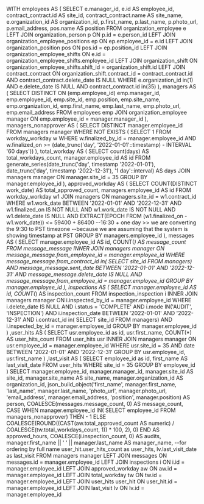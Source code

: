 WITH employees AS (
	SELECT
		e.manager_id,
		e.id AS employee_id,
		contract_contract.id AS site_id,
		contract_contract.name AS site_name,
		e.organization_id AS organization_id,
		p.first_name,
		p.last_name,
		p.photo_url,
		p.email_address,
		pos.name AS position
	FROM
		organization_employee e
	LEFT JOIN organization_person p ON p.id = e.person_id
	LEFT JOIN organization_employee_positions ep ON ep.employee_id = e.id
	LEFT JOIN organization_position pos ON pos.id = ep.position_id
	LEFT JOIN organization_employee_shifts ON e.id = organization_employee_shifts.employee_id
	LEFT JOIN organization_shift ON organization_employee_shifts.shift_id = organization_shift.id
	LEFT JOIN contract_contract ON organization_shift.contract_id = contract_contract.id
		AND contract_contract.delete_date IS NULL
WHERE
	e.organization_id in(1)
	AND e.delete_date IS NULL
	AND contract_contract.id in(35)
),
managers AS (
	SELECT DISTINCT ON (emp.employee_id)
		emp.manager_id,
		emp.employee_id,
		emp.site_id,
		emp.position,
		emp.site_name,
		emp.organization_id,
		emp.first_name,
		emp.last_name,
		emp.photo_url,
		emp.email_address
	FROM
		employees emp
		JOIN organization_employee manager ON emp.employee_id = manager.manager_id
),
managers_nonapprover AS (
	SELECT DISTINCT
		manager.employee_id
	FROM
		managers manager
	WHERE
		NOT EXISTS (
			SELECT
				1
			FROM
				workday_workday w
			WHERE
				w.finalized_by_id = manager.employee_id
				AND w.finalized_on >= (date_trunc('day',
						'2022-01-01'::timestamp) - INTERVAL '60 days'))
),
total_workday AS (
	SELECT
		count(days) AS total_workdays_count,
		manager.employee_id AS id
	FROM
		generate_series(date_trunc('day',
				timestamp '2022-01-01'),
			date_trunc('day',
				timestamp '2022-12-31'),
			'1 day'::interval) AS days
		JOIN managers manager ON manager.site_id = 35
		GROUP BY
		manager.employee_id
),
approved_workday AS (
	SELECT
		COUNT(DISTINCT work_date) AS total_approved_count,
		managers.employee_id AS id
	FROM
		workday_workday w1
		JOIN managers ON managers.site_id = w1.contract_id
	WHERE
		w1.work_date BETWEEN '2022-01-01'
		AND '2022-12-31'
		AND w1.finalized_on IS NOT NULL
		AND w1.work_date IS NOT NULL
		AND w1.delete_date IS NULL
		AND EXTRACT(EPOCH FROM (w1.finalized_on - w1.work_date)) <= 59400 + 86400
		--16:30 + one day >> we are converting the 9:30 to PST timezone
		--because we are assuming that the system is showing timestamp at PST
	GROUP BY
		managers.employee_id
),
messages AS (
	SELECT
		manager.employee_id AS id,
		COUNT(*) AS message_count
	FROM
		message_message
		INNER JOIN managers manager ON message_message.from_employee_id = manager.employee_id
	WHERE
		message_message.from_contract_id in(
			SELECT
				site_id FROM managers)
		AND message_message.sent_date BETWEEN '2022-01-01'
		AND '2022-12-31'
		AND message_message.delete_date IS NULL
		AND message_message.from_employee_id = manager.employee_id
	GROUP BY
		manager.employee_id
),
inspections AS (
	SELECT
		manager.employee_id AS id,
		COUNT(*) AS inspection_count
	FROM
		inspection_inspection i
		INNER JOIN managers manager ON i.inspected_by_id = manager.employee_id
	WHERE
		i.delete_date IS NULL
		AND i.status = 'COMPLETE'
		AND i.mode IN('AUDIT',
			'INSPECTION')
		AND i.inspection_date BETWEEN '2022-01-01'
		AND '2022-12-31'
		AND i.contract_id in(
			SELECT
				site_id FROM managers)
		AND i.inspected_by_id = manager.employee_id
	GROUP BY
		manager.employee_id
)
 ,user_hits AS (
  SELECT
    usr.employee_id as id,
    usr.first_name,
    COUNT(*) AS user_hits_count
  FROM
    user_hits usr
    INNER JOIN managers manager ON usr.employee_id = manager.employee_id
  WHERE
    usr.site_id = 35
    AND date BETWEEN '2022-01-01' AND '2022-12-31'
  GROUP BY
    usr.employee_id,
    usr.first_name
)
,last_visit AS (
SELECT
    employee_id as id,
    first_name AS last_visit_date
  FROM
    user_hits
  WHERE
    site_id = 35
  GROUP BY
    employee_id
)
SELECT
	manager.employee_id,
	manager.manager_id,
	manager.site_id AS site_id,
	manager.site_name AS site_name,
	manager.organization_id AS organization_id,
	json_build_object('first_name', manager.first_name, 'last_name', manager.last_name, 'photo_url', manager.photo_url, 'email_address', manager.email_address, 'position', manager.position) AS person,
	COALESCE(messages.message_count, 0) AS message_count,
	CASE WHEN manager.employee_id IN(
		SELECT
			employee_id FROM managers_nonapprover) THEN
		- 1
	ELSE
		COALESCE(ROUND((CAST(aw.total_approved_count AS numeric) / COALESCE(tw.total_workdays_count, 1)) * 100, 2), 0)
	END AS approved_hours,
	COALESCE(i.inspection_count, 0) AS audits,
	manager.first_name || ' ' || manager.last_name AS manager_name, --for ordering by full name
	user_hit.user_hits_count as user_hits,
	lv.last_visit_date as last_visit
FROM
	managers manager
	LEFT JOIN messages ON messages.id = manager.employee_id
	LEFT JOIN inspections i ON i.id = manager.employee_id
	LEFT JOIN approved_workday aw ON aw.id = manager.employee_id
	LEFT JOIN total_workday tw ON tw.id = manager.employee_id
	LEFT JOIN user_hits user_hit ON user_hit.id = manager.employee_id
	LEFT JOIN last_visit lv ON lv.id = manager.employee_id
